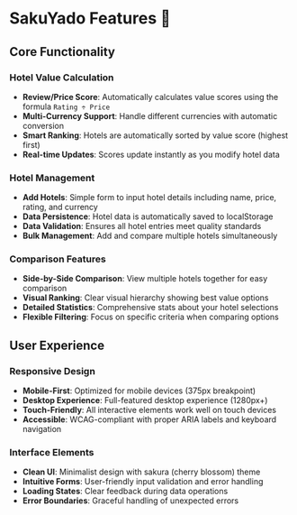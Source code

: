 # SakuYado Features 🌸

## Core Functionality

### Hotel Value Calculation

- **Review/Price Score**: Automatically calculates value scores using the formula `Rating ÷ Price`
- **Multi-Currency Support**: Handle different currencies with automatic conversion
- **Smart Ranking**: Hotels are automatically sorted by value score (highest first)
- **Real-time Updates**: Scores update instantly as you modify hotel data

### Hotel Management

- **Add Hotels**: Simple form to input hotel details including name, price, rating, and currency
- **Data Persistence**: Hotel data is automatically saved to localStorage
- **Data Validation**: Ensures all hotel entries meet quality standards
- **Bulk Management**: Add and compare multiple hotels simultaneously

### Comparison Features

- **Side-by-Side Comparison**: View multiple hotels together for easy comparison
- **Visual Ranking**: Clear visual hierarchy showing best value options
- **Detailed Statistics**: Comprehensive stats about your hotel selections
- **Flexible Filtering**: Focus on specific criteria when comparing options

## User Experience

### Responsive Design

- **Mobile-First**: Optimized for mobile devices (375px breakpoint)
- **Desktop Experience**: Full-featured desktop experience (1280px+)
- **Touch-Friendly**: All interactive elements work well on touch devices
- **Accessible**: WCAG-compliant with proper ARIA labels and keyboard navigation

### Interface Elements

- **Clean UI**: Minimalist design with sakura (cherry blossom) theme
- **Intuitive Forms**: User-friendly input validation and error handling
- **Loading States**: Clear feedback during data operations
- **Error Boundaries**: Graceful handling of unexpected errors
